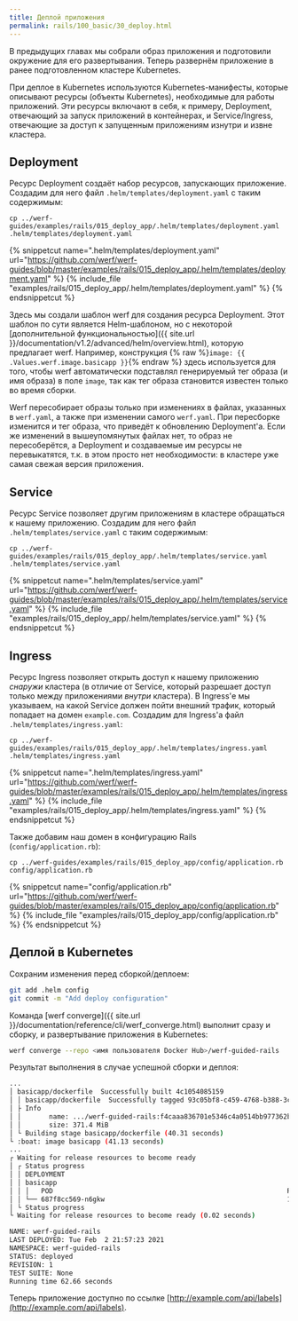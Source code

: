 ```yaml
---
title: Деплой приложения
permalink: rails/100_basic/30_deploy.html
---
```


В предыдущих главах мы собрали образ приложения и подготовили окружение для его развертывания. Теперь развернём приложение в ранее подготовленном кластере Kubernetes.

При деплое в Kubernetes используются Kubernetes-манифесты, которые описывают ресурсы (объекты Kubernetes), необходимые для работы приложений. Эти ресурсы включают в себя, к примеру, Deployment, отвечающий за запуск приложений в контейнерах, и Service/Ingress, отвечающие за доступ к запущенным приложениям изнутри и извне кластера.

## Deployment

Ресурс Deployment создаёт набор ресурсов, запускающих приложение. Создадим для него файл `.helm/templates/deployment.yaml` с таким содержимым:

```shell
cp ../werf-guides/examples/rails/015_deploy_app/.helm/templates/deployment.yaml .helm/templates/deployment.yaml
```

{% snippetcut name=".helm/templates/deployment.yaml" url="https://github.com/werf/werf-guides/blob/master/examples/rails/015_deploy_app/.helm/templates/deployment.yaml" %}
{% include_file "examples/rails/015_deploy_app/.helm/templates/deployment.yaml" %}
{% endsnippetcut %}

Здесь мы создали шаблон werf для создания ресурса Deployment. Этот шаблон по сути является Helm-шаблоном, но с некоторой [дополнительной функциональностью]({{ site.url }}/documentation/v1.2/advanced/helm/overview.html), которую предлагает werf. Например, конструкция {% raw %}`image: {{ .Values.werf.image.basicapp }}`{% endraw %} здесь используется для того, чтобы werf автоматически подставлял генерируемый тег образа (и имя образа) в поле `image`, так как тег образа становится известен только во время сборки.

Werf пересобирает образы только при изменениях в файлах, указанных в `werf.yaml`, а также при изменении самого `werf.yaml`. При пересборке изменится и тег образа, что приведёт к обновлению Deployment'а. Если же изменений в вышеупомянутых файлах нет, то образ не пересоберётся, а Deployment и создаваемые им ресурсы не перевыкатятся, т.к. в этом просто нет необходимости: в кластере уже самая свежая версия приложения.

## Service

Ресурс Service позволяет другим приложениям в кластере обращаться к нашему приложению. Создадим для него файл `.helm/templates/service.yaml` с таким содержимым:

```shell
cp ../werf-guides/examples/rails/015_deploy_app/.helm/templates/service.yaml .helm/templates/service.yaml
```

{% snippetcut name=".helm/templates/service.yaml" url="https://github.com/werf/werf-guides/blob/master/examples/rails/015_deploy_app/.helm/templates/service.yaml" %}
{% include_file "examples/rails/015_deploy_app/.helm/templates/service.yaml" %}
{% endsnippetcut %}

## Ingress

Ресурс Ingress позволяет открыть доступ к нашему приложению *снаружи* кластера (в отличие от Service, который разрешает доступ только между приложениями *внутри* кластера). В Ingress'е мы указываем, на какой Service должен пойти внешний трафик, который попадает на домен `example.com`. Создадим для Ingress'а файл `.helm/templates/ingress.yaml`:

```shell
cp ../werf-guides/examples/rails/015_deploy_app/.helm/templates/ingress.yaml .helm/templates/ingress.yaml
```

{% snippetcut name=".helm/templates/ingress.yaml" url="https://github.com/werf/werf-guides/blob/master/examples/rails/015_deploy_app/.helm/templates/ingress.yaml" %}
{% include_file "examples/rails/015_deploy_app/.helm/templates/ingress.yaml" %}
{% endsnippetcut %}

Также добавим наш домен в конфигурацию Rails (`config/application.rb`):

```shell
cp ../werf-guides/examples/rails/015_deploy_app/config/application.rb config/application.rb
```

{% snippetcut name="config/application.rb" url="https://github.com/werf/werf-guides/blob/master/examples/rails/015_deploy_app/config/application.rb" %}
{% include_file "examples/rails/015_deploy_app/config/application.rb" %}
{% endsnippetcut %}

## Деплой в Kubernetes

Сохраним изменения перед сборкой/деплоем:
```bash
git add .helm config
git commit -m "Add deploy configuration"
```

Команда [werf converge]({{ site.url }}/documentation/reference/cli/werf_converge.html) выполнит сразу и сборку, и развертывание приложения в Kubernetes:
```bash
werf converge --repo <имя пользователя Docker Hub>/werf-guided-rails
```

Результат выполнения в случае успешной сборки и деплоя:
```bash
...
│ basicapp/dockerfile  Successfully built 4c1054085159
│ │ basicapp/dockerfile  Successfully tagged 93c05bf8-c459-4768-b388-3cdbc80e2868:latest
│ ├ Info
│ │       name: .../werf-guided-rails:f4caaa836701e5346c4a0514bb977362ba5fe4ae114d0176f6a6c8cc-1612277803607
│ │       size: 371.4 MiB
│ └ Building stage basicapp/dockerfile (40.31 seconds)
└ :boat: image basicapp (41.13 seconds)
...
┌ Waiting for release resources to become ready
│ ┌ Status progress
│ │ DEPLOYMENT                                                                                                                                                      REPLICAS                      AVAILABLE                        UP-TO-DATE
│ │ basicapp                                                                                                                                                        1/1                           1                                1
│ │ │   POD                                                           READY                  RESTARTS                       STATUS
│ │ └── 687f8cc569-n6gkw                                              1/1                    0                              Running
│ └ Status progress
└ Waiting for release resources to become ready (0.02 seconds)

NAME: werf-guided-rails
LAST DEPLOYED: Tue Feb  2 21:57:23 2021
NAMESPACE: werf-guided-rails
STATUS: deployed
REVISION: 1
TEST SUITE: None
Running time 62.66 seconds
```

Теперь приложение доступно по ссылке [http://example.com/api/labels](http://example.com/api/labels).
